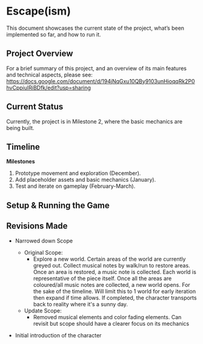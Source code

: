 # Escape(ism)

This document showcases the current state of the project, what’s been implemented so far, and how to run it.

## Project Overview
For a brief summary of this project, and an overview of its main features and technical aspects, please see: 
https://docs.google.com/document/d/194jNqGxu10QBy9103unHioqqRk2P0hvCppiuIRiBDfk/edit?usp=sharing 

## Current Status
Currently, the project is in Milestone 2, where the basic mechanics are being built. 

## Timeline
**Milestones**
1. Prototype movement and exploration (December).
2. Add placeholder assets and basic mechanics (January).
3. Test and iterate on gameplay (February-March).

## Setup & Running the Game


## Revisions Made
- Narrowed down Scope
  - Original Scope: 
    - Explore a new world. Certain areas of the world are currently greyed out. Collect musical notes by walk/run to restore areas. Once an area is restored, a music note is collected. Each world is representative of the piece itself. Once all the areas are coloured/all music notes are collected, a new world opens. 
For the sake of the timeline. Will limit this to 1 world for early iteration then expand if time allows. If completed, the character transports back to reality where it's a sunny day.
  - Update Scope:
    - Removed musical elements and color fading elements. Can revisit but scope should have a clearer focus on its mechanics  

- Initial introduction of the character
